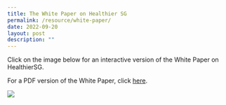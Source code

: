 ```yaml
---
title: The White Paper on Healthier SG
permalink: /resource/white-paper/
date: 2022-09-20
layout: post
description: ""
---
```

Click on the image below for an interactive version of the White Paper on HealthierSG.

For a PDF version of the White Paper, click [here](/files/white-paper.pdf).

![](https://ci4.googleusercontent.com/proxy/hVqgEY4AqMA62IS7VD3-gc-VJF6qLsFUxQB3adMh4Ysq9j5Gd740v8tOoArerGlKneO5C7xMK5WAsxIZPpG8qVjfC2pCoX_XGtc=s0-d-e1-ft#https://cdnc.heyzine.com/flip-book/cover/4c6e2cd236.jpg)